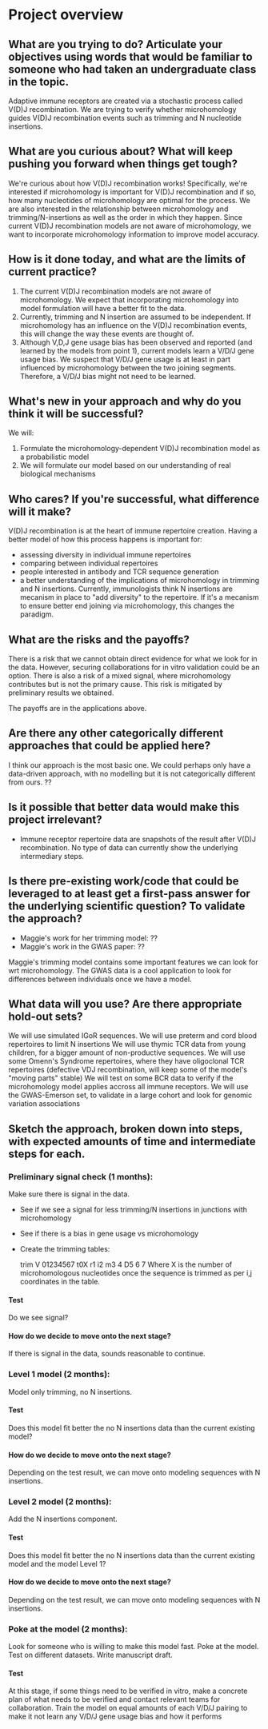 # Project overview

## What are you trying to do? Articulate your objectives using words that would be familiar to someone who had taken an undergraduate class in the topic.

Adaptive immune receptors are created via a stochastic process called V(D)J recombination. We are trying to verify whether microhomology guides V(D)J recombination events such as trimming and N nucleotide insertions.

## What are you curious about? What will keep pushing you forward when things get tough?


We're curious about how V(D)J recombination works!
Specifically, we're interested if microhomology is important for V(D)J recombination and if so, how many nucleotides of microhomology are optimal for the process.
We are also interested in the relationship between microhomology and trimming/N-insertions as well as the order in which they happen.
Since current V(D)J recombination models are not aware of microhomology, we want to incorporate microhomology information to improve model accuracy.

## How is it done today, and what are the limits of current practice?

1. The current V(D)J recombination models are not aware of microhomology. We expect that incorporating microhomology into model formulation will have a better fit to the data.
2. Currently, trimming and N insertion are assumed to be independent. If microhomology has an influence on the V(D)J recombination events, this will change the way these events are thought of.
3. Although V,D,J gene usage bias has been observed and reported (and learned by the models from point 1), current models learn a V/D/J gene usage bias. We suspect that V/D/J gene usage is at least in part influenced by microhomology between the two joining segments. Therefore, a V/D/J bias might not need to be learned.


## What's new in your approach and why do you think it will be successful?

We will:
1. Formulate the microhomology-dependent V(D)J recombination model as a probabilistic model
2. We will formulate our model based on our understanding of real biological mechanisms


## Who cares? If you're successful, what difference will it make?

V(D)J recombination is at the heart of immune repertoire creation.
Having a better model of how this process happens is important for:

* assessing diversity in individual immune repertoires
* comparing between individual repertoires
* people interested in antibody and TCR sequence generation
* a better understanding of the implications of microhomology in trimming and N insertions. Currently, immunologists think N insertions are mecanism in place to "add diversity" to the repertoire. If it's a mecanism to ensure better end joining via microhomology, this changes the paradigm.


## What are the risks and the payoffs?

There is a risk that we cannot obtain direct evidence for what we look for in the data. However, securing collaborations for in vitro validation could be an option.
There is also a risk of a mixed signal, where microhomology contributes but is not the primary cause. This risk is mitigated by preliminary results we obtained.

The payoffs are in the applications above.


## Are there any other categorically different approaches that could be applied here?

I think our approach is the most basic one.
We could perhaps only have a data-driven approach, with no modelling but it is not categorically different from ours.
??


## Is it possible that better data would make this project irrelevant?

* Immune receptor repertoire data are snapshots of the result after V(D)J recombination. No type of data can currently show the underlying intermediary steps.


## Is there pre-existing work/code that could be leveraged to at least get a first-pass answer for the underlying scientific question? To validate the approach?

* Maggie's work for her trimming model: ??
* Maggie's work in the GWAS paper: ??

Maggie's trimming model contains some important features we can look for wrt microhomology.
The GWAS data is a cool application to look for differences between individuals once we have a model.


## What data will you use? Are there appropriate hold-out sets?

We will use simulated IGoR sequences.
We will use preterm and cord blood repertoires to limit N insertions
We will use thymic TCR data from young children, for a bigger amount of non-productive sequences.
We will use some Omenn's Syndrome repertoires, where they have oligoclonal TCR repertoires (defective VDJ recombination, will keep some of the model's "moving parts" stable)
We will test on some BCR data to verify if the microhomology model applies accross all immune receptors.
We will use the GWAS-Emerson set, to validate in a large cohort and look for genomic variation associations


## Sketch the approach, broken down into steps, with expected amounts of time and intermediate steps for each.

### Preliminary signal check (1 months):

Make sure there is signal in the data. 
* See if we see a signal for less trimming/N insertions in junctions with microhomology
* See if there is a bias in gene usage vs microhomology
* Create the trimming tables:

  trim V
  01234567
t0X
r1
i2
m3
 4
D5
 6
 7
Where X is the number of microhomologous nucleotides once the sequence is trimmed as per i,j coordinates in the table.


#### Test

Do we see signal?

#### How do we decide to move onto the next stage?

If there is signal in the data, sounds reasonable to continue.


### Level 1 model (2 months):

Model only trimming, no N insertions.


#### Test

Does this model fit better the no N insertions data than the current existing model?

#### How do we decide to move onto the next stage?

Depending on the test result, we can move onto modeling sequences with N insertions.


### Level 2 model (2 months):

Add the N insertions component.


#### Test

Does this model fit better the no N insertions data than the current existing model and the model Level 1?

#### How do we decide to move onto the next stage?

Depending on the test result, we can move onto modeling sequences with N insertions.


### Poke at the model (2 months):

Look for someone who is willing to make this model fast.
Poke at the model.
Test on different datasets.
Write manuscript draft.

#### Test
At this stage, if some things need to be verified in vitro, make a concrete plan of what needs to be verified and contact relevant teams for collaboration.
Train the model on equal amounts of each V/D/J pairing to make it not learn any V/D/J gene usage bias and how it performs